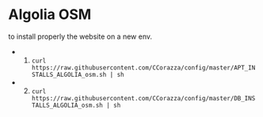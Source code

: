 # Algolia OSM
to install properly the website on a new env.

- 1.	```curl https://raw.githubusercontent.com/CCorazza/config/master/APT_INSTALLS_ALGOLIA_osm.sh | sh ```
- 2.	```curl https://raw.githubusercontent.com/CCorazza/config/master/DB_INSTALLS_ALGOLIA_osm.sh | sh ```

